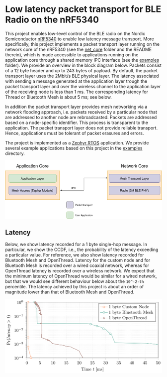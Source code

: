 # Low latency packet transport for BLE Radio on the nRF5340

This project enables low-level control of the BLE radio on the Nordic Semiconductor [nRF5340](https://www.nordicsemi.com/Products/Low-power-short-range-wireless/nRF5340) to enable low latency message transport. 
More specifically, this project implements a packet transport layer running on the network core of the nRF5340 (see the [net\_core](net_core/) folder and the README therein), which is made accessible to applications running on the application core through a shared memory IPC interface (see the [examples](examples/) folder). We provide an overview in the block diagram below. Packets consist of a 12 byte header and up to 243 bytes of payload.
By default, the packet transport layer uses the 2Mbit/s BLE physical layer.
The latency associated with sending a message generated at the application layer trough the packet transport layer and over the wireless channel to the application layer of the receiving node is less than 1 ms. 
The corresponding latency for Thread or Bluetooth Mesh is about 5 ms; see below.

In addition the packet transport layer provides mesh networking via a network flooding approach, i.e. packets received by a particular node that are addressed to another node are rebroadcasted. Packets are addressed based on a node-specific identifier. This process is transparent to the application. 
The packet transport layer does not provide reliable transport. Hence, applications must be tolerant of packet erasures and errors. 

The project is implemented as a [Zephyr RTOS](https://github.com/zephyrproject-rtos/zephyr) application. We provide several example applications based on this project in the [examples](examples/) directory.

![overview](overview.png)

## Latency

Below, we show latency recorded for a 1 byte single-hop message. In particular, we show the CCDF, i.e., the probability of the latency exceeding a particular value. For reference, we also show latency recorded for Bluetooth Mesh and OpenThread. 
Latency for the custom node and for Bluetooth Mesh is recorded over a wired coaxial network, whereas for OpenThread latency is recorded over a wireless network. 
We expect that the minimum latency of OpenThread would be similar for a wired network, but that we would see different behaviour below about the `10^-2-th` percentile.
The latency achieved by this project is about an order of magnitude lower than that of Bluetooth Mesh and OpenThread.

![latency figure](latency.png)
